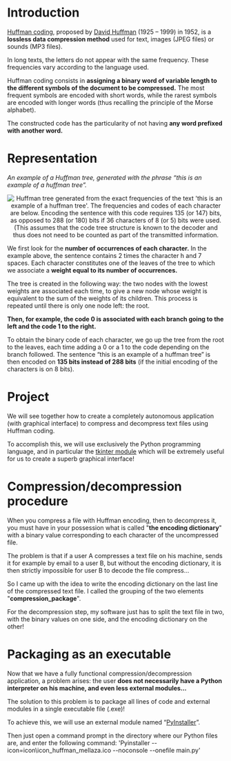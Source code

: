 # Introduction
[Huffman coding](https://en.wikipedia.org/wiki/Huffman_coding), proposed by [David Huffman](https://en.wikipedia.org/wiki/David_A._Huffman) (1925 – 1999) in 1952, is a **lossless data compression method** used for text, images (JPEG files) or sounds (MP3 files).

In long texts, the letters do not appear with the same frequency. These frequencies vary according to the language used.

Huffman coding consists in **assigning a binary word of variable length to the different symbols of the document to be compressed.** The most frequent symbols are encoded with short words, while the rarest symbols are encoded with longer words (thus recalling the principle of the Morse alphabet).

The constructed code has the particularity of not having **any word prefixed with another word.**

# Representation
*An example of a Huffman tree, generated with the phrase “this is an example of a huffman tree”.*
<html>
    <p align="center">
        <img src="https://upload.wikimedia.org/wikipedia/commons/8/82/Huffman_tree_2.svg" alt="Huffman tree generated from the exact frequencies of the text 'this is an example of a huffman tree'. The frequencies and codes of each character are below. Encoding the sentence with this code requires 135 (or 147) bits, as opposed to 288 (or 180) bits if 36 characters of 8 (or 5) bits were used. (This assumes that the code tree structure is known to the decoder and thus does not need to be counted as part of the transmitted information."/>
    </p>
</html>

We first look for the **number of occurrences of each character.** In the example above, the sentence contains 2 times the character h and 7 spaces. Each character constitutes one of the leaves of the tree to which we associate a **weight equal to its number of occurrences.**

The tree is created in the following way: the two nodes with the lowest weights are associated each time, to give a new node whose weight is equivalent to the sum of the weights of its children. This process is repeated until there is only one node left: the root.

**Then, for example, the code 0 is associated with each branch going to the left and the code 1 to the right.**

To obtain the binary code of each character, we go up the tree from the root to the leaves, each time adding a 0 or a 1 to the code depending on the branch followed. The sentence “this is an example of a huffman tree” is then encoded on **135 bits instead of 288 bits** (if the initial encoding of the characters is on 8 bits).

# Project
We will see together how to create a completely autonomous application (with graphical interface) to compress and decompress text files using Huffman coding.

To accomplish this, we will use exclusively the Python programming language, and in particular the [tkinter module](https://docs.python.org/3/library/tkinter.html) which will be extremely useful for us to create a superb graphical interface!

# Compression/decompression procedure
When you compress a file with Huffman encoding, then to decompress it, you must have in your possession what is called "**the encoding dictionary**" with a binary value corresponding to each character of the uncompressed file.

The problem is that if a user A compresses a text file on his machine, sends it for example by email to a user B, but without the encoding dictionary, it is then strictly impossible for user B to decode the file compress…

So I came up with the idea to write the encoding dictionary on the last line of the compressed text file. I called the grouping of the two elements "**compression_package**".

For the decompression step, my software just has to split the text file in two, with the binary values on one side, and the encoding dictionary on the other!

# Packaging as an executable
Now that we have a fully functional compression/decompression application, a problem arises: the user **does not necessarily have a Python interpreter on his machine, and even less external modules…**

The solution to this problem is to package all lines of code and external modules in a single executable file (.exe)!

To achieve this, we will use an external module named “[PyInstaller](https://pyinstaller.org/en/stable/)”.

Then just open a command prompt in the directory where our Python files are, and enter the following command:
'Pyinstaller --icon=icon\icon_huffman_mellaza.ico --noconsole --onefile main.py'